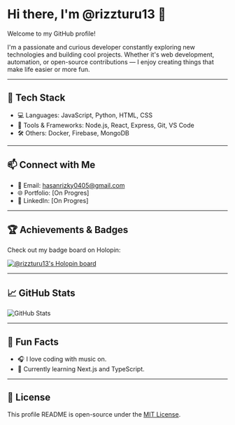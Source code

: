 # Hi there, I'm @rizzturu13 👋

Welcome to my GitHub profile!

I'm a passionate and curious developer constantly exploring new technologies and building cool projects. Whether it's web development, automation, or open-source contributions — I enjoy creating things that make life easier or more fun.


---

## 🚀 Tech Stack

- 💻 Languages: JavaScript, Python, HTML, CSS
- 🧰 Tools & Frameworks: Node.js, React, Express, Git, VS Code
- 🛠️ Others: Docker, Firebase, MongoDB

---

## 📫 Connect with Me

- 📧 Email: hasanrizky0405@gmail.com
- 🌐 Portfolio: [On Progres]
- 💼 LinkedIn: [On Progres]

---

## 🏆 Achievements & Badges

Check out my badge board on Holopin:

[![@rizzturu13's Holopin board](https://holopin.me/rizzturu13)](https://holopin.io/@rizzturu13)

---

## 📈 GitHub Stats

![GitHub Stats](https://github-readme-stats.vercel.app/api?username=hsnrzky&show_icons=true&theme=radical)

---

## 🧠 Fun Facts

- 🎧 I love coding with music on.
- 🌱 Currently learning Next.js and TypeScript.

---

## 📄 License

This profile README is open-source under the [MIT License](LICENSE).
